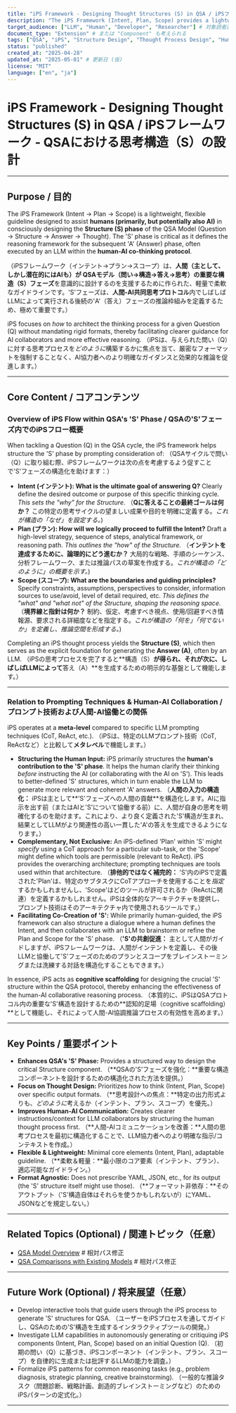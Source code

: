 ```yaml
---
title: "iPS Framework - Designing Thought Structures (S) in QSA / iPSフレームワーク - QSAにおける思考構造（S）の設計" # タイトル修正
description: "The iPS Framework (Intent, Plan, Scope) provides a lightweight guideline for humans (and potentially AI) to design the crucial Structure (S) phase within the QSA human-AI co-thinking protocol. / iPSフレームワーク（インテント、プラン、スコープ）は、人間（および潜在的にAI）が、人間-AI共同思考プロトコルであるQSAにおける重要な構造（S）フェーズを設計するための軽量ガイドラインです。" # 説明文修正
target_audience: ["LLM", "Human", "Developer", "Researcher"] # 対象読者追加
document_type: "Extension" # または "Component" も考えられる
tags: ["QSA", "iPS", "Structure Design", "Thought Process Design", "Human-AI Collaboration", "Cognitive Scaffolding", "Intent", "Plan", "Scope"] # タグ修正・追加
status: "published"
created_at: "2025-04-28"
updated_at: "2025-05-01" # 更新日 (仮)
license: "MIT"
language: ["en", "ja"]
---
```


# iPS Framework - Designing Thought Structures (S) in QSA / iPSフレームワーク - QSAにおける思考構造（S）の設計

---

## Purpose / 目的

The iPS Framework (Intent → Plan → Scope) is a lightweight, flexible guideline designed to assist **humans (primarily, but potentially also AI)** in consciously designing the **Structure (S) phase** of the QSA Model (Question → Structure → Answer → Thought). The 'S' phase is critical as it defines the reasoning framework for the subsequent 'A' (Answer) phase, often executed by an LLM within the **human-AI co-thinking protocol**.

（iPSフレームワーク（インテント→プラン→スコープ）は、**人間（主として、しかし潜在的にはAIも）**が QSAモデル（問い→構造→答え→思考）の**重要な構造（S）フェーズ**を意識的に設計するのを支援するために作られた、軽量で柔軟なガイドラインです。'S'フェーズは、**人間-AI共同思考プロトコル**内でしばしばLLMによって実行される後続の'A'（答え）フェーズの推論枠組みを定義するため、極めて重要です。）

iPS focuses on *how* to architect the thinking process for a given Question (Q) without mandating rigid formats, thereby facilitating clearer guidance for AI collaborators and more effective reasoning.
（iPSは、与えられた問い（Q）に対する思考プロセスを*どのように*構築するかに焦点を当て、厳密なフォーマットを強制することなく、AI協力者へのより明確なガイダンスと効果的な推論を促進します。）

---

## Core Content / コアコンテンツ

### Overview of iPS Flow within QSA's 'S' Phase / QSAの'S'フェーズ内でのiPSフロー概要

When tackling a Question (Q) in the QSA cycle, the iPS framework helps structure the 'S' phase by prompting consideration of:
（QSAサイクルで問い（Q）に取り組む際、iPSフレームワークは次の点を考慮するよう促すことで'S'フェーズの構造化を助けます：）

-   **Intent (インテント): What is the ultimate goal of answering Q?** Clearly define the desired outcome or purpose of this specific thinking cycle. *This sets the "why" for the Structure.*
    （**Qに答えることの最終ゴールは何か？** この特定の思考サイクルの望ましい成果や目的を明確に定義する。*これが構造の「なぜ」を設定する。*)
-   **Plan (プラン): How will we logically proceed to fulfill the Intent?** Draft a high-level strategy, sequence of steps, analytical framework, or reasoning path. *This outlines the "how" of the Structure.*
    （**インテントを達成するために、論理的にどう進むか？** 大局的な戦略、手順のシーケンス、分析フレームワーク、または推論パスの草案を作成する。*これが構造の「どのように」の概要を示す。*)
-   **Scope (スコープ): What are the boundaries and guiding principles?** Specify constraints, assumptions, perspectives to consider, information sources to use/avoid, level of detail required, etc. *This defines the "what" and "what not" of the Structure, shaping the reasoning space.*
    （**境界線と指針は何か？** 制約、仮定、考慮すべき視点、使用/回避すべき情報源、要求される詳細度などを指定する。*これが構造の「何を」「何でないか」を定義し、推論空間を形成する。*)

Completing an iPS thought process yields the **Structure (S)**, which then serves as the explicit foundation for generating the **Answer (A)**, often by an LLM.
（iPSの思考プロセスを完了すると**構造（S）**が得られ、それが次に、しばしばLLMによって**答え（A）**を生成するための明示的な基盤として機能します。）

---

### Relation to Prompting Techniques & Human-AI Collaboration / プロンプト技術および人間-AI協働との関係

iPS operates at a **meta-level** compared to specific LLM prompting techniques (CoT, ReAct, etc.).
（iPSは、特定のLLMプロンプト技術（CoT, ReActなど）と比較して**メタレベル**で機能します。）

-   **Structuring the Human Input:** iPS primarily structures the **human's contribution to the 'S' phase**. It helps the human clarify their thinking *before* instructing the AI (or collaborating with the AI on 'S'). This leads to better-defined 'S' structures, which in turn enable the LLM to generate more relevant and coherent 'A' answers.
    （**人間の入力の構造化：** iPSは主として**'S'フェーズへの人間の貢献**を構造化します。AIに指示を出す前（またはAIと'S'について協働する前）に、人間が自身の思考を明確化するのを助けます。これにより、より良く定義された'S'構造が生まれ、結果としてLLMがより関連性の高い一貫した'A'の答えを生成できるようになります。）
-   **Complementary, Not Exclusive:** An iPS-defined 'Plan' within 'S' might *specify* using a CoT approach for a particular sub-task, or the 'Scope' might define which tools are permissible (relevant to ReAct). iPS provides the overarching architecture; prompting techniques are tools used within that architecture.
    （**排他的ではなく補完的：** 'S'内のiPSで定義された'Plan'は、特定のサブタスクにCoTアプローチを使用することを*指定*するかもしれませんし、'Scope'はどのツールが許可されるか（ReActに関連）を定義するかもしれません。iPSは全体的なアーキテクチャを提供し、プロンプト技術はそのアーキテクチャ内で使用されるツールです。）
-   **Facilitating Co-Creation of 'S':** While primarily human-guided, the iPS framework can also structure a dialogue where a human defines the Intent, and then collaborates with an LLM to brainstorm or refine the Plan and Scope for the 'S' phase.
    （**'S'の共創促進：** 主として人間がガイドしますが、iPSフレームワークは、人間がインテントを定義し、その後LLMと協働して'S'フェーズのためのプランとスコープをブレインストーミングまたは洗練する対話を構造化することもできます。）

In essence, iPS acts as **cognitive scaffolding** for designing the crucial 'S' structure within the QSA protocol, thereby enhancing the effectiveness of the human-AI collaborative reasoning process.
（本質的に、iPSはQSAプロトコル内の重要な'S'構造を設計するための**認知的足場（cognitive scaffolding）**として機能し、それによって人間-AI協調推論プロセスの有効性を高めます。）

---

## Key Points / 重要ポイント

-   **Enhances QSA's 'S' Phase:** Provides a structured way to design the critical Structure component.
    （**QSAの'S'フェーズを強化：**重要な構造コンポーネントを設計するための構造化された方法を提供。）
-   **Focus on Thought Design:** Prioritizes *how* to think (Intent, Plan, Scope) over specific output formats.
    （**思考設計への焦点：**特定の出力形式よりも、*どのように*考えるか（インテント、プラン、スコープ）を優先。）
-   **Improves Human-AI Communication:** Creates clearer instructions/context for LLM collaborators by structuring the human thought process first.
    （**人間-AIコミュニケーションを改善：**人間の思考プロセスを最初に構造化することで、LLM協力者へのより明確な指示/コンテキストを作成。）
-   **Flexible & Lightweight:** Minimal core elements (Intent, Plan), adaptable guideline.
    （**柔軟＆軽量：**最小限のコア要素（インテント、プラン）、適応可能なガイドライン。）
-   **Format Agnostic:** Does not prescribe YAML, JSON, etc., for its output (the 'S' structure itself might use those).
    （**フォーマット非依存：**そのアウトプット（'S'構造自体はそれらを使うかもしれないが）にYAML、JSONなどを規定しない。）

---

## Related Topics (Optional) / 関連トピック（任意）

-   [QSA Model Overview](../concept_overview.md) # 相対パス修正
-   [QSA Comparisons with Existing Models](../comparisons_with_existing_models.md) # 相対パス修正

---

## Future Work (Optional) / 将来展望（任意）

-   Develop interactive tools that guide users through the iPS process to generate 'S' structures for QSA.
    （ユーザーをiPSプロセスを通してガイドし、QSAのための'S'構造を生成するインタラクティブツールの開発。）
-   Investigate LLM capabilities in autonomously generating or critiquing iPS components (Intent, Plan, Scope) based on an initial Question (Q).
    （初期の問い（Q）に基づき、iPSコンポーネント（インテント、プラン、スコープ）を自律的に生成または批評するLLMの能力を調査。）
-   Formalize iPS patterns for common reasoning tasks (e.g., problem diagnosis, strategic planning, creative brainstorming).
    （一般的な推論タスク（問題診断、戦略計画、創造的ブレインストーミングなど）のためのiPSパターンの定式化。）

---
